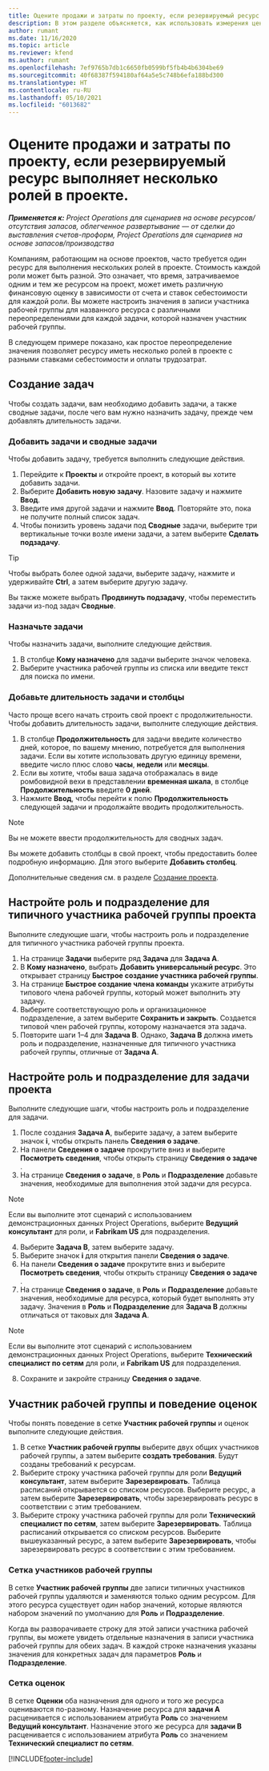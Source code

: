 ```yaml
---
title: Оцените продажи и затраты по проекту, если резервируемый ресурс выполняет несколько ролей в проекте.
description: В этом разделе объясняется, как использовать измерения цен для поддержки ценообразования и оценок стоимости ресурса, который выполняет несколько ролей в проекте.
author: rumant
ms.date: 11/16/2020
ms.topic: article
ms.reviewer: kfend
ms.author: rumant
ms.openlocfilehash: 7ef9765b7db1c6650fb0599bf5fb4b4b6304be69
ms.sourcegitcommit: 40f68387f594180af64a5e5c748b6efa188bd300
ms.translationtype: HT
ms.contentlocale: ru-RU
ms.lasthandoff: 05/10/2021
ms.locfileid: "6013682"
---
```

# <a name="estimate-project-sales-and-costs-when-a-bookable-resource-fills-multiple-roles-on-a-project"></a>Оцените продажи и затраты по проекту, если резервируемый ресурс выполняет несколько ролей в проекте. 

_**Применяется к:** Project Operations для сценариев на основе ресурсов/отсутствия запасов, облегченное развертывание — от сделки до выставления счетов-проформ, Project Operations для сценариев на основе запасов/производства_ 

Компаниям, работающим на основе проектов, часто требуется один ресурс для выполнения нескольких ролей в проекте. Стоимость каждой роли может быть разной. Это означает, что время, затрачиваемое одним и тем же ресурсом на проект, может иметь различную финансовую оценку в зависимости от счета и ставок себестоимости для каждой роли. Вы можете настроить значения в записи участника рабочей группы для названного ресурса с различными переопределениями для каждой задачи, которой назначен участник рабочей группы.

В следующем примере показано, как простое переопределение значения позволяет ресурсу иметь несколько ролей в проекте с разными ставками себестоимости и оплаты трудозатрат.

## <a name="create-tasks"></a>Создание задач
Чтобы создать задачи, вам необходимо добавить задачи, а также сводные задачи, после чего вам нужно назначить задачу, прежде чем добавлять длительность задачи. 

### <a name="add-tasks-and-summary-tasks"></a>Добавить задачи и сводные задачи
Чтобы добавить задачу, требуется выполнить следующие действия.

1. Перейдите к **Проекты** и откройте проект, в который вы хотите добавить задачи.
2. Выберите **Добавить новую задачу**. Назовите задачу и нажмите **Ввод**.
3. Введите имя другой задачи и нажмите **Ввод**. Повторяйте это, пока не получите полный список задач.
3. Чтобы понизить уровень задачи под **Сводные** задачи, выберите три вертикальные точки возле имени задачи, а затем выберите **Сделать подзадачу**. 

  > [!TIP]
  > Чтобы выбрать более одной задачи, выберите задачу, нажмите и удерживайте **Ctrl**, а затем выберите другую задачу.
  >
  > Вы также можете выбрать **Продвинуть подзадачу**, чтобы переместить задачи из-под задач **Сводные**.

### <a name="assign-tasks"></a>Назначьте задачи

Чтобы назначить задачи, выполните следующие действия.

1. В столбце **Кому назначено** для задачи выберите значок человека.
2. Выберите участника рабочей группы из списка или введите текст для поиска по имени.

### <a name="add-task-duration-and-columns"></a>Добавьте длительность задачи и столбцы

Часто проще всего начать строить свой проект с продолжительности. Чтобы добавить длительность задачи, выполните следующие действия.

1. В столбце **Продолжительность** для задачи введите количество дней, которое, по вашему мнению, потребуется для выполнения задачи. Если вы хотите использовать другую единицу времени, введите число плюс слово **часы**, **недели** или **месяцы**.
2. Если вы хотите, чтобы ваша задача отображалась в виде ромбовидной вехи в представлении **временная шкала**, в столбце **Продолжительность** введите **0 дней**.
3. Нажмите **Ввод**, чтобы перейти к полю **Продолжительность** следующей задачи и продолжайте вводить продолжительность.

  > [!NOTE]
  > Вы не можете ввести продолжительность для сводных задач.

Вы можете добавить столбцы в свой проект, чтобы предоставить более подробную информацию. Для этого выберите **Добавить столбец**. 

Дополнительные сведения см. в разделе [Создание проекта](https://support.microsoft.com/en-us/office/create-a-project-a5b5e823-fb2e-45fd-be00-7d84422d9749).

## <a name="set-up-the-role-and-organization-unit-for-a-generic-project-team-member"></a>Настройте роль и подразделение для типичного участника рабочей группы проекта
Выполните следующие шаги, чтобы настроить роль и подразделение для типичного участника рабочей группы проекта.

1. На странице **Задачи** выберите ряд **Задача** для **Задача А**. 
2. В **Кому назначено**, выбрать **Добавить универсальный ресурс**. Это открывает страницу **Быстрое создание участника рабочей группы**.
3. На странице **Быстрое создание члена команды** укажите атрибуты типового члена рабочей группы, который может выполнить эту задачу.
4. Выберите соответствующую роль и организационное подразделение, а затем выберите **Сохранить и закрыть**. Создается типовой член рабочей группы, которому назначается эта задача. 
5. Повторите шаги 1–4 для **Задача B**. Однако, **Задача B** должна иметь роль и подразделение, назначенные для типичного участника рабочей группы, отличные от **Задача А**. 

## <a name="set-up-the-role-and-organization-unit-for-a-project-task"></a>Настройте роль и подразделение для задачи проекта
Выполните следующие шаги, чтобы настроить роль и подразделение для задачи.

1. После создания **Задача А**, выберите задачу, а затем выберите значок **i**, чтобы открыть панель **Сведения о задаче**. 
2. На панели **Сведения о задаче** прокрутите вниз и выберите **Посмотреть сведения**, чтобы открыть страницу **Сведения о задаче** .
3. На странице **Сведения о задаче**, в **Роль** и **Подразделение** добавьте значения, необходимые для выполнения этой задачи для ресурса. 

  > [!NOTE]
  > Если вы выполните этот сценарий с использованием демонстрационных данных Project Operations, выберите **Ведущий консультант** для роли, и **Fabrikam US** для подразделения.

4. Выберите **Задача B**, затем выберите задачу.
5. Выберите значок **i** для открытия панели **Сведения о задаче**. 
6. На панели **Сведения о задаче** прокрутите вниз и выберите **Посмотреть сведения**, чтобы открыть страницу **Сведения о задаче** .
7. На странице **Сведения о задаче**, в **Роль** и **Подразделение** добавьте значения, необходимые для ресурса, который будет выполнять эту задачу. Значения в **Роль** и **Подразделение** для **Задача B** должны отличаться от таковых для **Задача А**. 

  > [!NOTE]
  > Если вы выполните этот сценарий с использованием демонстрационных данных Project Operations, выберите **Технический специалист по сетям** для роли, и **Fabrikam US** для подразделения.

8. Сохраните и закройте страницу **Сведения о задаче**. 

## <a name="team-member-and-estimates-behavior"></a>Участник рабочей группы и поведение оценок 
Чтобы понять поведение в сетке **Участник рабочей группы** и оценок выполните следующие действия.

1. В сетке **Участник рабочей группы** выберите двух общих участников рабочей группы, а затем выберите **создать требования**. Будут созданы требований к ресурсам. 
2. Выберите строку участника рабочей группы для роли **Ведущий консультант**, затем выберите **Зарезервировать**. Таблица расписаний открывается со списком ресурсов. Выберите ресурс, а затем выберите **Зарезервировать**, чтобы зарезервировать ресурс в соответствии с этим требованием.
3. Выберите строку участника рабочей группы для роли **Технический специалист по сетям**, затем выберите **Зарезервировать**. Таблица расписаний открывается со списком ресурсов. Выберите вышеуказанный ресурс, а затем выберите **Зарезервировать**, чтобы зарезервировать ресурс в соответствии с этим требованием.

### <a name="team-member-grid"></a>Сетка участников рабочей группы 

В сетке **Участник рабочей группы** две записи типичных участников рабочей группы удаляются и заменяются только одним ресурсом. Для этого ресурса существует один набор значений, которые являются набором значений по умолчанию для **Роль** и **Подразделение**.

Когда вы разворачиваете строку для этой записи участника рабочей группы, вы можете увидеть отдельные назначения в записи участника рабочей группы для обеих задач. В каждой строке назначения указаны значения для конкретных задач для параметров **Роль** и **Подразделение**. 

### <a name="estimates-grid"></a>Сетка оценок 

В сетке **Оценки** оба назначения для одного и того же ресурса оцениваются по-разному. Назначение ресурса для **задачи A** расценивается с использованием атрибута **Роль** со значением **Ведущий консультант**. Назначение этого же ресурса для **задачи B** расценивается с использованием атрибута **Роль** со значением **Технический специалист по сетям**.


[!INCLUDE[footer-include](../includes/footer-banner.md)]